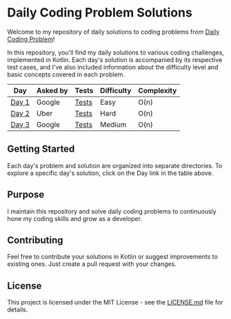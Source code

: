 # Daily Coding Problem Solutions

Welcome to my repository of daily solutions to coding problems from [Daily Coding Problem](https://www.dailycodingproblem.com/)!

In this repository, you'll find my daily solutions to various coding challenges, implemented in Kotlin. Each day's solution is accompanied by its respective test cases, and I've also included information about the difficulty level and basic concepts covered in each problem.

<div style="text-align:center;">
  <table style="margin: 0 auto;">
    <thead>
      <tr>
        <th>Day</th>
        <th>Asked by</th>
        <th>Tests</th>
        <th>Difficulty</th>
        <th>Complexity</th>
      </tr>
    </thead>
    <tbody>
      <tr>
        <td><a href="src/main/kotlin/Day1.kt">Day 1</a></td>
        <td>Google</td>
        <td><a href="src/test/kotlin/Day1Test.kt">Tests</a></td>
        <td>Easy</td>
        <td>O(n)</td>
      </tr>
      <tr>
        <td><a href="src/main/kotlin/Day2.kt">Day 2</a></td>
        <td>Uber</td>
        <td><a href="src/test/kotlin/Day2Test.kt">Tests</a></td>
        <td>Hard</td>
        <td>O(n)</td>
      </tr>
      <tr>
        <td><a href="src/main/kotlin/Day3.kt">Day 3</a></td>
        <td>Google</td>
        <td><a href="src/test/kotlin/Day3Test.kt">Tests</a></td>
        <td>Medium</td>
        <td>O(n)</td>
      </tr>
    </tbody>
  </table>
</div>

## Getting Started

Each day's problem and solution are organized into separate directories. To explore a specific day's solution, click on the Day link in the table above.

## Purpose

I maintain this repository and solve daily coding problems to continuously hone my coding skills and grow as a developer.

## Contributing

Feel free to contribute your solutions in Kotlin or suggest improvements to existing ones. Just create a pull request with your changes.

## License

This project is licensed under the MIT License - see the [LICENSE.md](LICENSE.md) file for details.